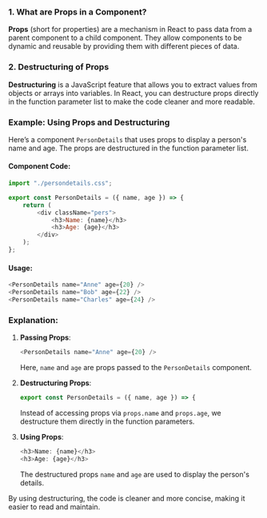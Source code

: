 ### 1. What are Props in a Component?

**Props** (short for properties) are a mechanism in React to pass data from a parent component to a child component. They allow components to be dynamic and reusable by providing them with different pieces of data.

### 2. Destructuring of Props

**Destructuring** is a JavaScript feature that allows you to extract values from objects or arrays into variables. In React, you can destructure props directly in the function parameter list to make the code cleaner and more readable.

### Example: Using Props and Destructuring

Here’s a component `PersonDetails` that uses props to display a person's name and age. The props are destructured in the function parameter list.

#### Component Code:
```javascript
import "./persondetails.css";

export const PersonDetails = ({ name, age }) => {
    return (
        <div className="pers">
            <h3>Name: {name}</h3>
            <h3>Age: {age}</h3>
        </div>
    );
};
```

#### Usage:
```javascript
<PersonDetails name="Anne" age={20} />
<PersonDetails name="Bob" age={22} />
<PersonDetails name="Charles" age={24} />
```

### Explanation:

1. **Passing Props**: 
   ```javascript
   <PersonDetails name="Anne" age={20} />
   ```
   Here, `name` and `age` are props passed to the `PersonDetails` component.

2. **Destructuring Props**: 
   ```javascript
   export const PersonDetails = ({ name, age }) => {
   ```
   Instead of accessing props via `props.name` and `props.age`, we destructure them directly in the function parameters.

3. **Using Props**: 
   ```javascript
   <h3>Name: {name}</h3>
   <h3>Age: {age}</h3>
   ```
   The destructured props `name` and `age` are used to display the person's details.

By using destructuring, the code is cleaner and more concise, making it easier to read and maintain.